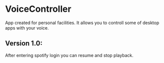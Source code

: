 # VoiceController

App created for personal facilities. It allows you to controll some of desktop apps with your voice. 




## Version 1.0:

After entering spotify login you can resume and stop playback.
